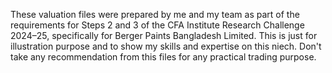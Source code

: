 These valuation files were prepared by me and my team as part of the requirements for Steps 2 and 3 of the CFA Institute Research Challenge 2024–25, specifically for Berger Paints Bangladesh Limited. This is just for illustration purpose and to show my skills and expertise on this niech. Don't take any recommendation from this files for any practical trading purpose.
